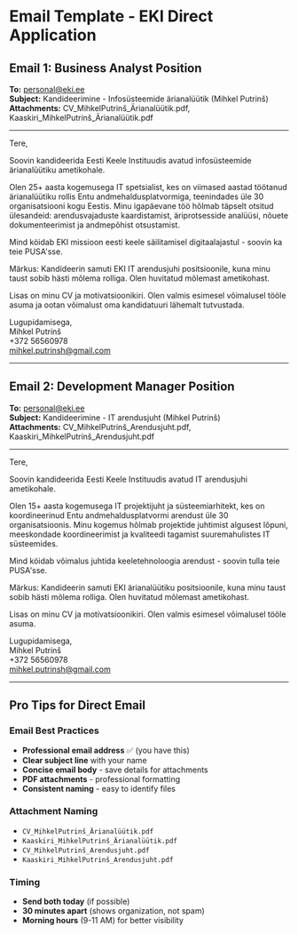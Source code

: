 # Email Template - EKI Direct Application

## Email 1: Business Analyst Position

**To:** <personal@eki.ee>  
**Subject:** Kandideerimine - Infosüsteemide ärianalüütik (Mihkel Putrinš)  
**Attachments:** CV_MihkelPutrinš_Ärianalüütik.pdf, Kaaskiri_MihkelPutrinš_Ärianalüütik.pdf

---

Tere,

Soovin kandideerida Eesti Keele Instituudis avatud infosüsteemide ärianalüütiku ametikohale.

Olen 25+ aasta kogemusega IT spetsialist, kes on viimased aastad töötanud ärianalüütiku rollis Entu andmehaldusplatvormiga, teenindades üle 30 organisatsiooni kogu Eestis. Minu igapäevane töö hõlmab täpselt otsitud ülesandeid: arendusvajaduste kaardistamist, äriprotsesside analüüsi, nõuete dokumenteerimist ja andmepõhist otsustamist.

Mind köidab EKI missioon eesti keele säilitamisel digitaalajastul - soovin ka teie PUSA'sse.

Märkus: Kandideerin samuti EKI IT arendusjuhi positsioonile, kuna minu taust sobib hästi mõlema rolliga. Olen huvitatud mõlemast ametikohast.

Lisas on minu CV ja motivatsioonikiri. Olen valmis esimesel võimalusel tööle asuma ja ootan võimalust oma kandidatuuri lähemalt tutvustada.

Lugupidamisega,  
Mihkel Putrinš  
+372 56560978  
<mihkel.putrinsh@gmail.com>

---

## Email 2: Development Manager Position

**To:** <personal@eki.ee>  
**Subject:** Kandideerimine - IT arendusjuht (Mihkel Putrinš)  
**Attachments:** CV_MihkelPutrinš_Arendusjuht.pdf, Kaaskiri_MihkelPutrinš_Arendusjuht.pdf

---

Tere,

Soovin kandideerida Eesti Keele Instituudis avatud IT arendusjuhi ametikohale.

Olen 15+ aasta kogemusega IT projektijuht ja süsteemiarhitekt, kes on koordineerinud Entu andmehaldusplatvormi arendust üle 30 organisatsioonis. Minu kogemus hõlmab projektide juhtimist algusest lõpuni, meeskondade koordineerimist ja kvaliteedi tagamist suuremahulistes IT süsteemides.

Mind köidab võimalus juhtida keeletehnoloogia arendust - soovin tulla teie PUSA'sse.

Märkus: Kandideerin samuti EKI ärianalüütiku positsioonile, kuna minu taust sobib hästi mõlema rolliga. Olen huvitatud mõlemast ametikohast.

Lisas on minu CV ja motivatsioonikiri. Olen valmis esimesel võimalusel tööle asuma.

Lugupidamisega,  
Mihkel Putrinš  
+372 56560978  
<mihkel.putrinsh@gmail.com>

---

## Pro Tips for Direct Email

### Email Best Practices

- **Professional email address** ✅ (you have this)
- **Clear subject line** with your name
- **Concise email body** - save details for attachments  
- **PDF attachments** - professional formatting
- **Consistent naming** - easy to identify files

### Attachment Naming

- `CV_MihkelPutrinš_Ärianalüütik.pdf`
- `Kaaskiri_MihkelPutrinš_Ärianalüütik.pdf`
- `CV_MihkelPutrinš_Arendusjuht.pdf`
- `Kaaskiri_MihkelPutrinš_Arendusjuht.pdf`

### Timing

- **Send both today** (if possible)
- **30 minutes apart** (shows organization, not spam)
- **Morning hours** (9-11 AM) for better visibility
